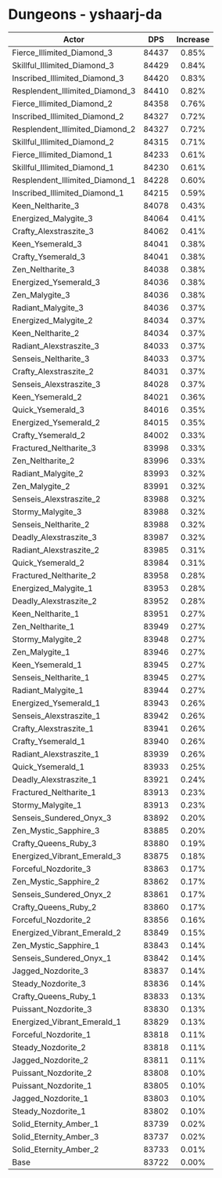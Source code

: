 # Dungeons - yshaarj-da
| Actor | DPS | Increase |
|---|:---:|:---:|
|Fierce_Illimited_Diamond_3|84437|0.85%|
|Skillful_Illimited_Diamond_3|84429|0.84%|
|Inscribed_Illimited_Diamond_3|84420|0.83%|
|Resplendent_Illimited_Diamond_3|84410|0.82%|
|Fierce_Illimited_Diamond_2|84358|0.76%|
|Inscribed_Illimited_Diamond_2|84327|0.72%|
|Resplendent_Illimited_Diamond_2|84327|0.72%|
|Skillful_Illimited_Diamond_2|84315|0.71%|
|Fierce_Illimited_Diamond_1|84233|0.61%|
|Skillful_Illimited_Diamond_1|84230|0.61%|
|Resplendent_Illimited_Diamond_1|84228|0.60%|
|Inscribed_Illimited_Diamond_1|84215|0.59%|
|Keen_Neltharite_3|84078|0.43%|
|Energized_Malygite_3|84064|0.41%|
|Crafty_Alexstraszite_3|84062|0.41%|
|Keen_Ysemerald_3|84041|0.38%|
|Crafty_Ysemerald_3|84041|0.38%|
|Zen_Neltharite_3|84038|0.38%|
|Energized_Ysemerald_3|84036|0.38%|
|Zen_Malygite_3|84036|0.38%|
|Radiant_Malygite_3|84036|0.37%|
|Energized_Malygite_2|84034|0.37%|
|Keen_Neltharite_2|84034|0.37%|
|Radiant_Alexstraszite_3|84033|0.37%|
|Senseis_Neltharite_3|84033|0.37%|
|Crafty_Alexstraszite_2|84031|0.37%|
|Senseis_Alexstraszite_3|84028|0.37%|
|Keen_Ysemerald_2|84021|0.36%|
|Quick_Ysemerald_3|84016|0.35%|
|Energized_Ysemerald_2|84015|0.35%|
|Crafty_Ysemerald_2|84002|0.33%|
|Fractured_Neltharite_3|83998|0.33%|
|Zen_Neltharite_2|83996|0.33%|
|Radiant_Malygite_2|83993|0.32%|
|Zen_Malygite_2|83991|0.32%|
|Senseis_Alexstraszite_2|83988|0.32%|
|Stormy_Malygite_3|83988|0.32%|
|Senseis_Neltharite_2|83988|0.32%|
|Deadly_Alexstraszite_3|83987|0.32%|
|Radiant_Alexstraszite_2|83985|0.31%|
|Quick_Ysemerald_2|83984|0.31%|
|Fractured_Neltharite_2|83958|0.28%|
|Energized_Malygite_1|83953|0.28%|
|Deadly_Alexstraszite_2|83952|0.28%|
|Keen_Neltharite_1|83951|0.27%|
|Zen_Neltharite_1|83949|0.27%|
|Stormy_Malygite_2|83948|0.27%|
|Zen_Malygite_1|83946|0.27%|
|Keen_Ysemerald_1|83945|0.27%|
|Senseis_Neltharite_1|83945|0.27%|
|Radiant_Malygite_1|83944|0.27%|
|Energized_Ysemerald_1|83943|0.26%|
|Senseis_Alexstraszite_1|83942|0.26%|
|Crafty_Alexstraszite_1|83941|0.26%|
|Crafty_Ysemerald_1|83940|0.26%|
|Radiant_Alexstraszite_1|83939|0.26%|
|Quick_Ysemerald_1|83933|0.25%|
|Deadly_Alexstraszite_1|83921|0.24%|
|Fractured_Neltharite_1|83913|0.23%|
|Stormy_Malygite_1|83913|0.23%|
|Senseis_Sundered_Onyx_3|83892|0.20%|
|Zen_Mystic_Sapphire_3|83885|0.20%|
|Crafty_Queens_Ruby_3|83880|0.19%|
|Energized_Vibrant_Emerald_3|83875|0.18%|
|Forceful_Nozdorite_3|83863|0.17%|
|Zen_Mystic_Sapphire_2|83862|0.17%|
|Senseis_Sundered_Onyx_2|83861|0.17%|
|Crafty_Queens_Ruby_2|83860|0.17%|
|Forceful_Nozdorite_2|83856|0.16%|
|Energized_Vibrant_Emerald_2|83849|0.15%|
|Zen_Mystic_Sapphire_1|83843|0.14%|
|Senseis_Sundered_Onyx_1|83842|0.14%|
|Jagged_Nozdorite_3|83837|0.14%|
|Steady_Nozdorite_3|83836|0.14%|
|Crafty_Queens_Ruby_1|83833|0.13%|
|Puissant_Nozdorite_3|83830|0.13%|
|Energized_Vibrant_Emerald_1|83829|0.13%|
|Forceful_Nozdorite_1|83818|0.11%|
|Steady_Nozdorite_2|83818|0.11%|
|Jagged_Nozdorite_2|83811|0.11%|
|Puissant_Nozdorite_2|83808|0.10%|
|Puissant_Nozdorite_1|83805|0.10%|
|Jagged_Nozdorite_1|83803|0.10%|
|Steady_Nozdorite_1|83802|0.10%|
|Solid_Eternity_Amber_1|83739|0.02%|
|Solid_Eternity_Amber_3|83737|0.02%|
|Solid_Eternity_Amber_2|83733|0.01%|
|Base|83722|0.00%|

